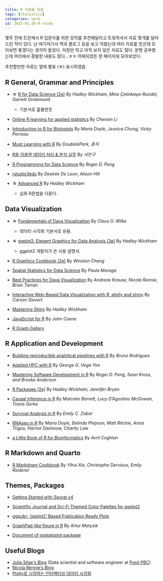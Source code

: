 ```yaml
---
title: R 자료들 모음
tags: [statistics]
categories: work
id: 2025-01-26-R-study
---
```

몇주 전에 트친께서 R 입문자를 위한 강의를 추천해달라고 트윗하셔서 자료 몇개를 달아드린 적이 있다. 난 여기저기서 책과 블로그 등을 보고 익혔는데 여러 자료를 한군데 
모아보면 좋겠다는 생각이 들었다. 저장만 하고 아직 보지 않은 자료도 많다. 분명 공부했는데 머리에서 증발한 내용도 많다…ㅎㅎ 어찌되었든 한 페이지에 모아보았다.
<!--more-->
추천할만한 자료는 옆에 별표 (☆) 표시하였음.

## R General, Grammar and Principles

- ☆ [R for Data Science (2e)](https://r4ds.hadley.nz/)
By *Hadley Wickham, Mine Çetinkaya-Rundel, Garrett Grolemund*
    - 기본서로 훌륭한듯


- [Online R learning for applied statistics](https://github.com/cxli233/Online_R_learning?tab=readme-ov-file)
By *Chenxin Li*

- [Introduction to R for Biologists](https://melbournebioinformatics.github.io/r-intro-biologists/intro_r_biologists.html)
By *Maria Doyle, Jessica Chung, Vicky Perreau*

- [Must Learning with R](https://wikidocs.net/book/4315)
By *DoublekPark, 훈지*

- [R을 이용한 데이터 처리 & 분석 실무](https://thebook.io/006723/)
By *서민구*

- [R Programming for Data Science](https://bookdown.org/rdpeng/rprogdatascience/)
By *Roger D. Peng*

- [rstudio3edu](https://rstudio4edu.github.io/rstudio4edu-book/)
By *Desirée De Leon, Alison Hill*

- ☆ [Advanced R](http://adv-r.had.co.nz/)
By *Hadley Wickham*
    - 심화 R문법을 다룬다.

## Data Visualization

- ☆ [Fundamentals of Dava Visualization](https://clauswilke.com/dataviz/) 
By *Claus O. Wilke*
    - 데이터 시각화 기본서로 유용.


- ☆ [ggplot2: Elegant Graphics for Data Analysis (3e)](https://ggplot2-book.org/)
By *Hadley Wickham*
    - ggplot2 개발자가 쓴 사용 설명서.

- [R Graphics Cookbook (2e)](https://r-graphics.org/)
By _Winston Chang_

- [Spatial Statistics for Data Science](https://www.paulamoraga.com/book-spatial/index.html)
By *Paula Moraga*

- [Best Practices for Dava Visualization](https://royal-statistical-society.github.io/datavisguide/)
By *Andreas Krause, Nicola Rennie, Brian Tarran*

- [Interactive Web-Based Data Visualization with R, plotly and shiny](https://plotly-r.com/)
By *Carson Sievert*

- [Mastering Shiny](https://mastering-shiny.org/index.html)
By *Hadley Wickham*

- [JavaScript for R](https://book.javascript-for-r.com/)
By *John Coene*

- [R Graph Gallery](https://r-graph-gallery.com/)

## R Application and Development

- [Building reproducible analytical pipelines with R](https://raps-with-r.dev/)
By *Bruno Rodrigues*

- [Applied HPC with R](https://book-hpc.ggvy.cl/)
By *George G. Vega Yon*

- [Mastering Software Development in R](https://bookdown.org/rdpeng/RProgDA/)
By *Roger D. Peng, Sean Kross, and Brooke Anderson*

- [R Packages (2e)](https://r-pkgs.org/)
By *Hadley Wickham, Jennifer Bryan*

- [Causal Inference in R](https://www.r-causal.org/)
By *Malcolm Barrett, Lucy D’Agostino McGowan, Travis Gerke*

- [Survival Analysis in R](https://www.emilyzabor.com/tutorials/survival_analysis_in_r_tutorial.html)
By *Emily C. Zabor*

- [RNAseq in R](https://bioinformatics-core-shared-training.github.io/RNAseq-R/)
By *Maria Doyle, Belinda Phipson, Matt Ritchie, Anna Trigos, Harriet Dashnow, Charity Law*

- [a Little Book of R for Bioinformatics](https://a-little-book-of-r-for-bioinformatics.readthedocs.io/en/latest/)
By *Avril Coghlan*

## R Markdown and Quarto

- [R Markdown Cookbook](https://bookdown.org/yihui/rmarkdown-cookbook/)
By *Yihui Xie, Christophe Dervieux, Emily Riederer*

## Themes, Packages

- [Getting Started with Seurat v4](https://satijalab.org/seurat/articles/get_started.html)

- [Scientific Journal and Sci-Fi Themed Color Palettes for ggplot2](https://cran.r-project.org/web/packages/ggsci/vignettes/ggsci.html)

- [ggpubr: ‘ggplot2’ Based Publication Ready Plots](https://rpkgs.datanovia.com/ggpubr/index.html)

- [GraphPad-like figure in R](https://rpubs.com/artur_matysik/graphpad_01)
By *Artur Matysik*

- [Document of ggstatsplot package](https://www.rdocumentation.org/packages/ggstatsplot/versions/0.9.1)

## Useful Blogs

- [Julia Silge's Blog](https://juliasilge.com/blog/) (Data scientist and software engineer at [Posit PBC](https://posit.co/))
- [Nicola Rennie's Blog](https://nrennie.rbind.io/)
- [Plotly로 시작하는 인터랙티브 데이터 시각화](https://2stndard.tistory.com/)